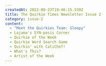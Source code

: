 ```yaml
---
createdAt: 2022-08-23T19:46:15.539Z
title: The Quirkie Times Newsletter Issue 2
category: issue-2
content:
  - "Meet the Quirkies Team: Sleapy"
  - Lajama's SYN-posis Corner
  - Quirkie of the Week
  - Quirkie Word Search Game
  - Quirkin' with CaliChef!
  - What's This?
  - Artist of the Week
---
```

